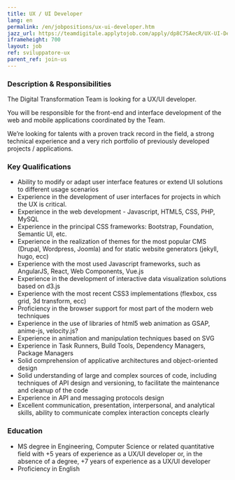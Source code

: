 ```yaml
---
title: UX / UI Developer
lang: en
permalink: /en/jobpositions/ux-ui-developer.htm
jazz_url: https://teamdigitale.applytojob.com/apply/dp8C7SAecR/UX-UI-Developer
iframeheight: 700
layout: job
ref: sviluppatore-ux
parent_ref: join-us
---
```


### Description & Responsibilities
The Digital Transformation Team is looking for a UX/UI developer.

You will be responsible for the front-end and interface development of the web and mobile applications coordinated by the Team. 

We’re looking for talents with a proven track record in the field, a strong technical experience and a very rich portfolio of previously developed projects / applications.


### Key Qualifications
- Ability to modify or adapt user interface features or extend UI solutions to different usage scenarios 
- Experience in the development of user interfaces for projects in which the UX is critical.
- Experience in the web development - Javascript, HTML5, CSS, PHP, MySQL
- Experience in the principal CSS frameworks: Bootstrap, Foundation, Semantic UI, etc.
- Experience in the realization of themes for the most popular CMS (Drupal, Wordpress, Joomla) and for static website generators (jekyll, hugo, ecc)
- Experience with the most used Javascript  frameworks, such as AngularJS, React, Web Components, Vue.js
- Experience in the development of interactive data visualization solutions based on d3.js
- Experience with the most recent CSS3 implementations (flexbox, css grid, 3d transform, ecc)
- Proficiency in the browser support for most part of the modern web techniques
- Experience in the use of libraries of html5 web animation as GSAP, anime-js, velocity.js?
- Experience in animation and manipulation techniques based on SVG
- Experience in Task Runners, Build Tools, Dependency Managers, Package Managers
- Solid comprehension of applicative architectures and object-oriented design 
- Solid understanding of large and complex sources of code, including techniques of API design and versioning, to facilitate the maintenance and cleanup of the code 
- Experience in API and messaging protocols design 
- Excellent communication, presentation, interpersonal, and analytical skills, ability to communicate complex interaction concepts clearly 


### Education
- MS degree in Engineering, Computer Science or related quantitative field with +5 years of experience as a UX/UI developer or, in the absence of a degree, +7 years of experience as a UX/UI developer
- Proficiency in English

